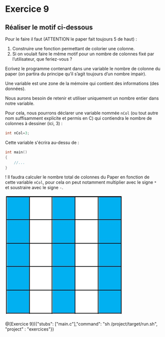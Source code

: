 # Exercice 9

## Réaliser le motif ci-dessous
Pour le faire il faut (ATTENTION le paper fait toujours 5 de haut) :
1. Construire une fonction permettant de colorier une colonne.
2. Si on voulait faire le même motif pour un nombre de colonnes fixé par l’utilisateur, que feriez-vous ?

Ecrivez le programme contenant dans une variable le nombre de colonne du paper (on partira du principe qu’il s’agit toujours d’un nombre impair).

Une variable est une zone de la mémoire qui contient des informations (des données).

Nous aurons besoin de retenir et utiliser uniquement un nombre entier dans notre variable.

Pour cela, nous pourrons déclarer une variable nommée `nCol` (ou tout autre nom suffisamment explicite et permis en C) qui contiendra le nombre de colonnes à dessiner (ici, 3) :
```C
int nCol=3;
```

Cette variable s'écrira au-dessu de :
```C
int main()
{
    //...
}
```

! Il faudra calculer le nombre total de colonnes du Paper en fonction de cette variable `nCol`, pour cela on peut notamment multiplier avec le signe `*` et soustraire avec le signe `-`.


![motif](img/ex8.JPG)

@[Exercice 9]({"stubs": ["main.c"],"command": "sh /project/target/run.sh", "project" : "exercices"})
